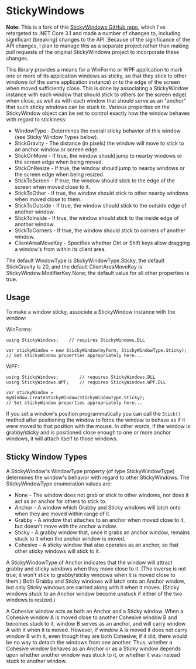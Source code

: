 
# StickyWindows

**Note:** This is a fork of this [StickyWindows GitHub repo](https://github.com/thoemmi/StickyWindows), which I've
retargeted to .NET Core 3.1 and made a number of changes to, including significant (breaking) changes to the API.
Because of the significance of the API changes, I plan to manage this as a separate project rather than making pull
requests of the original StickyWindows project to incorporate these changes.

This library provides a means for a WinForms or WPF application to mark one or more of its application windows as
sticky, so that they stick to other windows (of the same application instance) or to the edge of the screen when
moved sufficiently close.  This is done by associating a StickyWindow instance with each window that should stick
to others (or the screen edge) when close, as well as with each window that should serve as an "anchor" that such
sticky windows can be stuck to.  Various properties on the StickyWindow object can be set to control exactly how
the window behaves with regard to stickiness:

* WindowType        - Determines the overall sticky behavior of this window (see Sticky Window Types below).
* StickGravity      - The distance (in pixels) the window will move to stick to an anchor window or screen edge.
* StickOnMove       - If true, the window should jump to nearby windows or the screen edge when being moved.
* StickOnResize     - If true, the window should jump to nearby windows or the screen edge when being resized.
* StickToScreen     - If true, the window should stick to the edge of the screen when moved close to it.
* StickToOther      - If true, the window should stick to other nearby windows when moved close to them.
* StickToOutside    - If true, the window should stick to the outside edge of another window.
* StickToInside     - If true, the window should stick to the inside edge of another window.
* StickToCorners    - If true, the window should stick to corners of another window.
* ClientAreaMoveKey - Specifies whether Ctrl or Shift keys allow dragging a window's from within its client area.

The default WindowType is StickyWindowType.Sticky, the default StickGravity is 20, and the default ClientAreaMoveKey
is StickyWindow.ModifierKey.None; the default value for all other properties is true.

## Usage

To make a window sticky, associate a StickyWindow instance with the window:

WinForms:

    using StickyWindows;    // requires StickyWindows.DLL

    var stickyWindow = new StickyWindow(myForm, StickyWindowType.Sticky);
    // Set stickyWindow properties appropriately here...

WPF:

    using StickyWindows;        // requires StickyWindows.DLL
    using StickyWindows.WPF;    // requires StickyWindows.WPF.DLL

    var stickyWindow = myWindow.CreateStickyWindow(StickyWindowType.Sticky);
    // Set stickyWindow properties appropriately here...

If you set a window's position programmatically you can call the `Stick()` method after positioning the window to
force the window to behave as if it were moved to that position with the mouse.  In other words, if the window is
grabby/sticky and is positioned close enough to one or more anchor windows, it will attach itself to those windows.

## Sticky Window Types

A StickyWindow's WindowType property (of type StickyWindowType) determines the window's behavior with regard to other
StickyWindows.  The StickyWindowType enumeration values are:

* None     - The window does not grab or stick to other windows, nor does it act as an anchor for others to stick to.
* Anchor   - A window which Grabby and Sticky windows will latch onto when they are moved within range of it.
* Grabby   - A window that attaches to an anchor when moved close to it, but doesn't move with the anchor window.
* Sticky   - A grabby window that, once it grabs an anchor window, remains stuck to it when the anchor window is moved.
* Cohesive - A sticky window that also operates as an anchor, so that other sticky windows will stick to it.

A StickyWindowType of Anchor indicates that the window will attract grabby and sticky windows when they move close
to it.  (The inverse is not true; it won't stick to grabby/sticky windows when it is moved close to them.)  Both
Grabby and Sticky windows will latch onto an Anchor window, but only Sticky windows are carried along with it when
it moves.  (Sticky windows stuck to an Anchor window become unstuck if either of the two windows is resized.)

A Cohesive window acts as both an Anchor and a Sticky window.  When a Cohesive window A is moved close to another
Cohesive window B and becomes stuck to it, window B serves as an anchor, and will carry window A with it when it
is moved.  However, if window A is moved it does not carry window B with it, even though they are both Cohesive;
if it did, there would be no way to detach the windows from one another.  Thus, whether a Cohesive window behaves
as an Anchor or as a Sticky window depends upon whether another window was stuck to it, or whether it was instead
stuck to another window.

